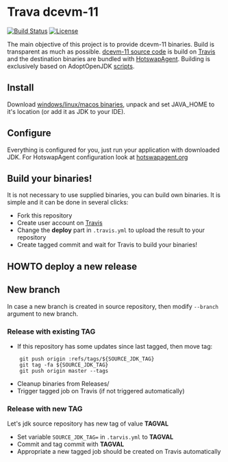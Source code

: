 Trava dcevm-11
==============
[![Build Status](https://api.travis-ci.org/TravaOpenJDK/trava-jdk-11-dcevm.svg)](https://travis-ci.org/TravaOpenJDK/trava-jdk-11-dcevm) [![License](http://img.shields.io/:license-apache-blue.svg)](http://www.apache.org/licenses/LICENSE-2.0.html)

The main objective of this project is to provide dcevm-11 binaries. Build is transparent as much as possible. [dcevm-11 source code](https://github.com/HotswapProjects/openjdk-jdk11u-dcevm) is build on [Travis](https://travis-ci.org/TravaOpenJDK/trava-jdk-11-dcevm) and the destination binaries are bundled with [HotswapAgent](https://github.com/HotswapProjects/HotswapAgent). Building is exclusively based on AdoptOpenJDK [scripts](https://github.com/AdoptOpenJDK/openjdk-build).

## Install
Download [windows/linux/macos binaries](https://github.com/TravaOpenJDK/trava-jdk-11-dcevm/releases), unpack and set JAVA_HOME to it's location (or add it as JDK to your IDE).

## Configure
Everything is configured for you, just run your application with downloaded JDK. For HotswapAgent configuration look at [hotswapagent.org](http://hotswapagent.org/)

## Build your binaries!
It is not necessary to use supplied binaries, you can build own binaries. It is simple and it can be done in several
clicks:

* Fork this repository
* Create user account on [Travis](https://travis-ci.org/)
* Change the **deploy** part in `.travis.yml` to upload the result to your repository
* Create tagged commit and wait for Travis to build your binaries!


## HOWTO deploy a new release

## New branch
In case a new branch is created in source repository, then modify `--branch` argument to new branch.

### Release with existing TAG
* If this repository has some updates since last tagged, then move tag:
```
    git push origin :refs/tags/${SOURCE_JDK_TAG}
    git tag -fa ${SOURCE_JDK_TAG}
    git push origin master --tags
```
* Cleanup binaries from Releases/
* Trigger tagged job on Travis (if not triggered automatically)

### Release with new TAG
Let's jdk source repository has new tag of value **TAGVAL**
* Set variable `SOURCE_JDK_TAG=` in `.tarvis.yml` to **TAGVAL**
* Commit and tag commit with **TAGVAL**
* Appropriate a new tagged job should be created on Travis automatically
